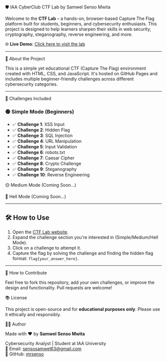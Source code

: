  🛡️ IAA CyberClub CTF Lab by Samwel Senso Mwita

Welcome to the **CTF Lab** – a hands-on, browser-based Capture The Flag platform built for students, beginners, and cybersecurity enthusiasts. This project is designed to help learners sharpen their skills in web security, cryptography, steganography, reverse engineering, and more.

🌐 **Live Demo**: [Click here to visit the lab](https://mrsenso.github.io/CTF-Project--V1.0.1/)

---

 🧠 About the Project

This is a simple yet educational CTF (Capture The Flag) environment created with HTML, CSS, and JavaScript. It's hosted on GitHub Pages and includes multiple beginner-friendly challenges across different cybersecurity categories.

---

 🧪 Challenges Included

### 🟢 Simple Mode (Beginners)
- ✅ **Challenge 1**: XSS Input  
- ✅ **Challenge 2**: Hidden Flag  
- ✅ **Challenge 3**: SQL Injection  
- ✅ **Challenge 4**: URL Manipulation  
- ✅ **Challenge 5**: Input Validation  
- ✅ **Challenge 6**: robots.txt  
- ✅ **Challenge 7**: Caesar Cipher  
- ✅ **Challenge 8**: Crypto Challenge  
- ✅ **Challenge 9**: Steganography  
- ✅ **Challenge 10**: Reverse Engineering  

 🟡 Medium Mode (Coming Soon...)

 🔴 Hell Mode (Coming Soon...)

---

## 🛠️ How to Use

1. Open the [CTF Lab website](https://mrsenso.github.io/CTF-project/).
2. Expand the challenge section you're interested in (Simple/Medium/Hell Mode).
3. Click on a challenge to attempt it.
4. Capture the flag by solving the challenge and finding the hidden flag format: `flag{your_answer_here}`.

---



 🚀 How to Contribute

Feel free to fork this repository, add your own challenges, or improve the design and functionality. Pull requests are welcome!



 📚 License

This project is open-source and for **educational purposes only**. Please use it ethically and responsibly.

 👨‍💻 Author

Made with ❤️ by **Samwel Senso Mwita**

Cybersecurity Analyst | Student at IAA University  
📧 Email: sensosamwel63@gmail.com  
🔗 GitHub: [mrsenso](https://github.com/mrsenso)




